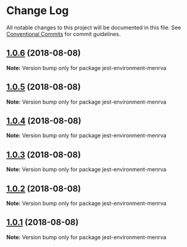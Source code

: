 # Change Log

All notable changes to this project will be documented in this file.
See [Conventional Commits](https://conventionalcommits.org) for commit guidelines.

<a name="1.0.6"></a>
## [1.0.6](https://github.com/billyvg/jest-menrva/compare/v1.0.5...v1.0.6) (2018-08-08)

**Note:** Version bump only for package jest-environment-menrva





<a name="1.0.5"></a>
## [1.0.5](https://github.com/billyvg/jest-menrva/compare/v1.0.4...v1.0.5) (2018-08-08)

**Note:** Version bump only for package jest-environment-menrva





<a name="1.0.4"></a>
## [1.0.4](https://github.com/billyvg/jest-menrva/compare/v1.0.3...v1.0.4) (2018-08-08)

**Note:** Version bump only for package jest-environment-menrva





<a name="1.0.3"></a>
## [1.0.3](https://github.com/billyvg/jest-menrva/compare/v1.0.2...v1.0.3) (2018-08-08)

**Note:** Version bump only for package jest-environment-menrva





<a name="1.0.2"></a>
## [1.0.2](https://github.com/billyvg/jest-menrva/compare/v1.0.1...v1.0.2) (2018-08-08)

**Note:** Version bump only for package jest-environment-menrva





<a name="1.0.1"></a>
## [1.0.1](https://github.com/billyvg/jest-menrva/compare/v1.2.2...v1.0.1) (2018-08-08)

**Note:** Version bump only for package jest-environment-menrva
